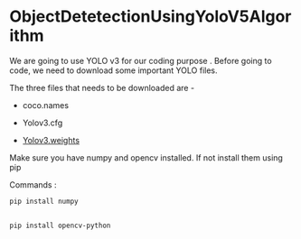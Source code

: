 # ObjectDetetectionUsingYoloV5Algorithm

We are going to use YOLO v3 for our coding purpose  . Before going to code, we need to download some important YOLO files.  

The three files that needs to be downloaded are -

* coco.names

* Yolov3.cfg
* <a href="https://pjreddie.com/darknet/yolo/" target="_blank">Yolov3.weights</a>



Make sure you have numpy and opencv installed. If not install them using pip

Commands : 

```bash
pip install numpy


```


```bash

pip install opencv-python


```

